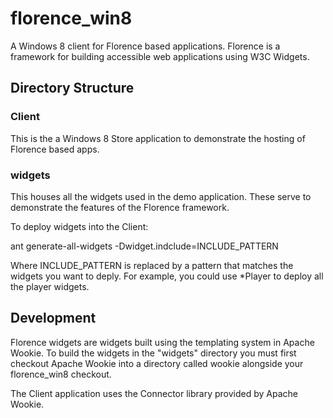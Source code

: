 florence_win8
=============

A Windows 8 client for Florence based applications. Florence is a framework for building accessible web applications using W3C Widgets.

Directory Structure
-------------------

### Client

This is the a Windows 8 Store application to demonstrate the hosting
of Florence based apps.

### widgets

This houses all the widgets used in the demo application. These serve to demonstrate the features of the Florence framework.

To deploy widgets into the Client:

ant generate-all-widgets -Dwidget.indclude=INCLUDE_PATTERN

Where INCLUDE_PATTERN is replaced by a pattern that matches the widgets you want to deply. For example, you could use *Player to deploy all the player widgets.

Development
-----------

Florence widgets are widgets built using the templating system in Apache Wookie. To build the widgets in the "widgets" directory you must first checkout Apache Wookie into a directory called wookie alongside your florence_win8 checkout.

The Client application uses the Connector library provided by Apache Wookie.